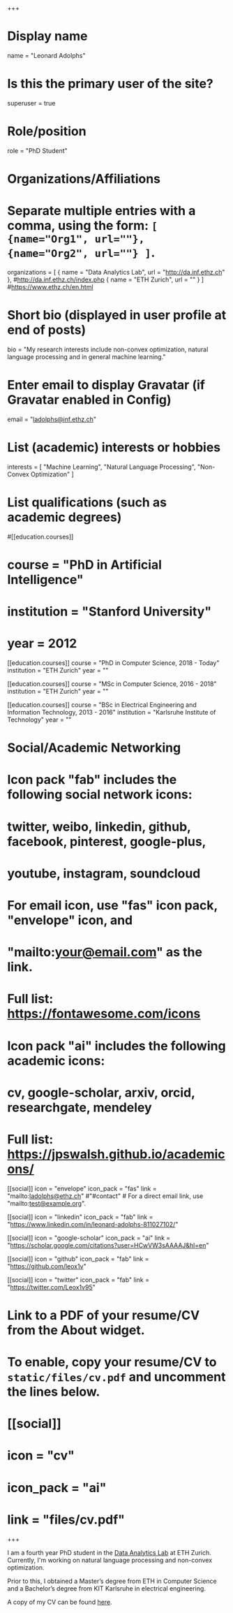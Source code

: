 +++
# Display name
name = "Leonard Adolphs"

# Is this the primary user of the site?
superuser = true

# Role/position
role = "PhD Student"

# Organizations/Affiliations
#   Separate multiple entries with a comma, using the form: `[ {name="Org1", url=""}, {name="Org2", url=""} ]`.
organizations = [ { name = "Data Analytics Lab", url = "http://da.inf.ethz.ch" }, #http://da.inf.ethz.ch/index.php
                  { name = "ETH Zurich", url = "" } ] #https://www.ethz.ch/en.html

# Short bio (displayed in user profile at end of posts)
bio = "My research interests include non-convex optimization, natural language processing and in general machine learning."

# Enter email to display Gravatar (if Gravatar enabled in Config)
email = "ladolphs@inf.ethz.ch"

# List (academic) interests or hobbies
interests = [
  "Machine Learning",
  "Natural Language Processing",
  "Non-Convex Optimization"
]

# List qualifications (such as academic degrees)
#[[education.courses]]
#  course = "PhD in Artificial Intelligence"
#  institution = "Stanford University"
#  year = 2012 
[[education.courses]]
  course = "PhD in Computer Science, 2018 - Today"
  institution = "ETH Zurich"
  year = ""

[[education.courses]]
  course = "MSc in Computer Science, 2016 - 2018"
  institution = "ETH Zurich"
  year = ""

[[education.courses]]
  course = "BSc in Electrical Engineering and Information Technology, 2013 - 2016"
  institution = "Karlsruhe Institute of Technology"
  year = ""

# Social/Academic Networking
#
# Icon pack "fab" includes the following social network icons:
#
#   twitter, weibo, linkedin, github, facebook, pinterest, google-plus,
#   youtube, instagram, soundcloud
#
#   For email icon, use "fas" icon pack, "envelope" icon, and
#   "mailto:your@email.com" as the link.
#
#   Full list: https://fontawesome.com/icons
#
# Icon pack "ai" includes the following academic icons:
#
#   cv, google-scholar, arxiv, orcid, researchgate, mendeley
#
#   Full list: https://jpswalsh.github.io/academicons/

[[social]]
  icon = "envelope"
  icon_pack = "fas"
  link = "mailto:ladolphs@ethz.ch" #"#contact"  # For a direct email link, use "mailto:test@example.org".

[[social]]
  icon = "linkedin"
  icon_pack = "fab"
  link = "https://www.linkedin.com/in/leonard-adolphs-811027102/"

[[social]]
  icon = "google-scholar"
  icon_pack = "ai"
  link = "https://scholar.google.com/citations?user=HCwVW3sAAAAJ&hl=en"

[[social]]
  icon = "github"
  icon_pack = "fab"
  link = "https://github.com/leox1v"

[[social]]
  icon = "twitter"
  icon_pack = "fab"
  link = "https://twitter.com/Leox1v95"

# Link to a PDF of your resume/CV from the About widget.
# To enable, copy your resume/CV to `static/files/cv.pdf` and uncomment the lines below.
# [[social]]
#   icon = "cv"
#   icon_pack = "ai"
#   link = "files/cv.pdf"

+++

I am a fourth year PhD student in the [Data Analytics Lab](http://da.inf.ethz.ch/index.php) at ETH Zurich. Currently, I'm working on natural language processing and non-convex optimization.

Prior to this, I obtained a Master’s degree from ETH in Computer Science and a Bachelor’s degree from KIT Karlsruhe in electrical engineering. 

A copy of my CV can be found [here](cv.pdf).
